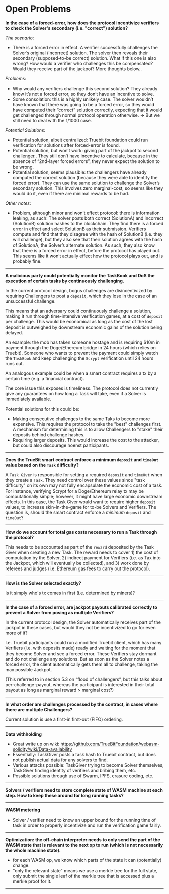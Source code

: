 
# Open Problems

**In the case of a forced-error, how does the protocol incentivize verifiers to check the Solver's secondary (i.e. "correct") solution?**

_The scenario_:
* There is a forced error in effect. A verifier successfully challenges the Solver’s original (incorrect) solution. The solver then reveals their secondary (supposed-to-be correct) solution. What if this one is also wrong? How would a verifier who challenges this be compensated? Would they receive part of the jackpot? More thoughts below..

_Problems_:
* Why would any verifiers challenge this second solution? They already know it’s not a forced error, so they don’t have an incentive to solve.
* Some consolation: this is a highly unlikely case. The solver wouldn’t have known that there was going to be a forced error, so they would have computed their “correct” solution correctly, expecting that it would get challenged through normal protocol operation otherwise. -> But we still need to deal with the 1/1000 case.

_Potential Solutions_:
* Potential solution, albeit centralized: Truebit foundation could run verification for solutions after forced-error is found.
* Potential solution, but won’t work: giving part of the jackpot to second challenger.. They still don’t have incentive to calculate, because in the absence of “2nd-layer forced errors”, they never expect the solution to be wrong.
* Potential solution, seems plausible: the challengers have already computed the correct solution (because they were able to identify the forced error). They can use the same solution to challenge the Solver’s secondary solution. This involves zero marginal-cost, so seems like they would do it, even if there are minimal rewards to be had.

_Other notes_:
* Problem, although minor and won’t effect protocol: there is information leaking, as such: The solver posts both correct (SolutionA) and incorrect (SolutionB) solution hashes to the blockchain. They find there is a forced error in effect and select SolutionB as their submission. Verifiers compute and find that they disagree with the hash of SolutionB (i.e. they will challenge), but they also see that their solution agrees with the hash of SolutionA, the Solver’s alternate solution. As such, they also know that there is a forced error in effect, before the protocol has played out. This seems like it won’t actually effect how the protocol plays out, and is probably fine.

---

**A malicious party could potentially monitor the TaskBook and DoS the execution of certain tasks by continuously challenging.**

In the current protocol design, bogus challenges are disincentivized by requiring Challengers to post a `deposit`, which they lose in the case of an unsuccessful challenge.

This means that an adversary could continuously challenge a solution, making it run through time-intensive verification games, at a cost of `deposit` per challenge. This would be economical as long as the cost of the lost deposit is outweighed by downstream economic gains of the solution being delayed.

An example: the mob has taken someone hostage and is requiring $10m in payment through the Doge/Ethereum bridge in 24 hours (which relies on Truebit). Someone who wants to prevent the payment could simply watch the `TaskBook` and keep challenging the `Scrypt` verification until 24 hours runs out.

An analogous example could be when a smart contract requires a tx by a certain time (e.g. a financial contract). 

The core issue this exposes is timeliness. The protocol does not currently give any guarantees on how long a Task will take, even if a Solver is immediately available.

Potential solutions for this could be:
* Making consecutive challenges to the same Taks to become more expensive. This requires the protocol to take the "best" challenges first. A mechanism for determining this is to allow Challengers to "stake" their deposits behind challenge hashes.
* Requiring larger deposits. This would increase the cost to the attacker, but could also discourage hoenst participants.

---

**Does the TrueBit smart contract enforce a minimum `deposit` and `timeOut` value based on the `Task` difficulty?**

A `Task Giver` is responsible for setting a required `deposit` and `timeOut` when they create a `Task`. They need control over these values since "task difficulty" on its own may not fully encapsulate the economic cost of a task. For instance, verifying Scrypt for a Doge/Ethereum relay tx may be computationally simple; however, it might have large economic downstream effects. In this case, the Task Giver would want to require higher `deposit` values, to increase skin-in-the-game for to-be Solvers and Verifiers. The question is, should the smart contract enforce a _minimum_ `deposit` and `timeOut`?

---

**How do we account for total gas costs necessary to run a Task through the protocol?**

This needs to be accounted as part of the `reward` deposited by the Task Giver when creating a new Task. The reward needs to cover 1) the cost of computation by the Solver, 2) indirect payment for Verifiers (i.e. as Tax into the Jackpot, which will eventually be collected), and 3) work done by referees and judges (i.e. Ethereum gas fees to carry out the protocol).

---

**How is the Solver selected exactly?**

Is it simply who's tx comes in first (i.e. determined by miners)?

---

**In the case of a forced error, are jackpot payouts calibrated correctly to prevent a Solver from posing as multiple Verifiers?**

In the current protocol design, the Solver automatically receives part of the jackpot in these cases, but would they not be incentivized to go for even more of it?

I.e. Truebit participants could run a modified Truebit client, which has many Verifiers (i.e. with deposits made) ready and waiting for the moment that they become Solver and see a forced error. These Verifiers stay dormant and do not challenge any solutions. But as soon as the Solver notes a forced error, the client automatically gets them all to challenge, taking the max possible Jackpot.

(This referred to in section 5.3 on “flood of challengers”, but this talks about per-challenge-payout, whereas the participant is interested in their total payout as long as marginal reward > marginal cost?)

---

**In what order are challenges processed by the contract, in cases where there are multiple Challengers?**

Current solution is use a first-in first-out (FIFO) ordering.

---

**Data withholding**
* Great write up on wiki: https://github.com/TrueBitFoundation/webasm-solidity/wiki/Data-availability
* Essentially: TaskGiver posts a task hash to Truebit contract, but does not publish actual data for any solvers to find.
* Various attacks possible: TaskGiver trying to become Solver themselves, TaskGiver finding identity of verifiers and bribing them, etc.
* Possible solutions through use of Swarm, IPFS, erasure coding, etc.

---

**Solvers / verifiers need to store complete state of WASM machine at each step. How to keep these around for long running tasks?**

---

**WASM metering**
* Solver / verifier need to know an upper bound for the running time of task in order to properly incentivize and run the verification game fairly.

---

**Optimization: the off-chain interpreter needs to only send the part of the WASM state that is relevant to the next op to run (which is not necessarily the whole machine state).**
* for each WASM op, we know which parts of the state it can (potentially) change.
* "only the relevant state" means we use a merkle tree for the full state, only submit the single leaf of the merkle tree that is accessed plus a merkle proof for it.

---
